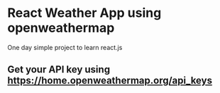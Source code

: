 # React Weather App using openweathermap

One day simple project to learn react.js

## Get your API key using https://home.openweathermap.org/api_keys
